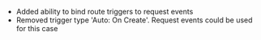 - Added ability to bind route triggers to request events
- Removed trigger type 'Auto: On Create'.
  Request events could be used for this case
